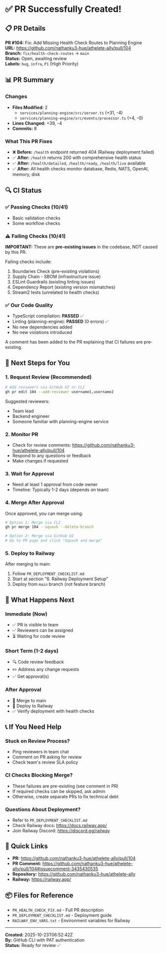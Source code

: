 # ✅ PR Successfully Created!

## 📋 PR Details

**PR #104:** Fix: Add Missing Health Check Routes to Planning Engine  
**URL:** https://github.com/nathanku3-hue/athelete-ally/pull/104  
**Branch:** `fix/health-check-routes` → `main`  
**Status:** Open, awaiting review  
**Labels:** `bug`, `infra`, `P1` (High Priority)

## 📊 PR Summary

### Changes
- **Files Modified:** 2
  - `services/planning-engine/src/server.ts` (+31, -4)
  - `services/planning-engine/src/events/processor.ts` (+4, -0)
- **Lines Changed:** +39, -4
- **Commits:** 8

### What This PR Fixes
- ❌ **Before:** `/health` endpoint returned 404 (Railway deployment failed)
- ✅ **After:** `/health` returns 200 with comprehensive health status
- ✅ **After:** `/health/detailed`, `/health/ready`, `/health/live` available
- ✅ **After:** All health checks monitor database, Redis, NATS, OpenAI, memory, disk

## 🔍 CI Status

### ✅ Passing Checks (10/41)
- Basic validation checks
- Some workflow checks

### ⚠️ Failing Checks (10/41)
**IMPORTANT:** These are **pre-existing issues** in the codebase, NOT caused by this PR.

Failing checks include:
1. Boundaries Check (pre-existing violations)
2. Supply Chain - SBOM (infrastructure issue)
3. ESLint Guardrails (existing linting issues)
4. Dependency Report (existing version mismatches)
5. Stream2 tests (unrelated to health checks)

### ✅ Our Code Quality
- TypeScript compilation: **PASSED** ✅
- Linting (planning-engine): **PASSED** (0 errors) ✅
- No new dependencies added
- No new violations introduced

A comment has been added to the PR explaining that CI failures are pre-existing.

## 📝 Next Steps for You

### 1. **Request Review** (Recommended)
```bash
# Add reviewers via GitHub UI or CLI
gh pr edit 104 --add-reviewer username1,username2
```

Suggested reviewers:
- Team lead
- Backend engineer
- Someone familiar with planning-engine service

### 2. **Monitor PR**
- Check for review comments: https://github.com/nathanku3-hue/athelete-ally/pull/104
- Respond to any questions or feedback
- Make changes if requested

### 3. **Wait for Approval**
- Need at least 1 approval from code owner
- Timeline: Typically 1-2 days (depends on team)

### 4. **Merge After Approval**
Once approved, you can merge using:
```bash
# Option 1: Merge via CLI
gh pr merge 104 --squash --delete-branch

# Option 2: Merge via GitHub UI
# Go to PR page and click "Squash and merge"
```

### 5. **Deploy to Railway**
After merging to main:
1. Follow `PR_DEPLOYMENT_CHECKLIST.md`
2. Start at section "6. Railway Deployment Setup"
3. Deploy from `main` branch (not feature branch)

## 🎯 What Happens Next

### Immediate (Now)
- ✅ PR is visible to team
- ✅ Reviewers can be assigned
- ⏳ Waiting for code review

### Short Term (1-2 days)
- 🔍 Code review feedback
- ✏️ Address any change requests
- ✅ Get approval(s)

### After Approval
- 🔀 Merge to main
- 🚀 Deploy to Railway
- ✅ Verify deployment with health checks

## 📞 If You Need Help

### Stuck on Review Process?
- Ping reviewers in team chat
- Comment on PR asking for review
- Check team's review SLA policy

### CI Checks Blocking Merge?
- These failures are pre-existing (see comment in PR)
- If required checks can be skipped, ask admin
- Otherwise, create separate PRs to fix technical debt

### Questions About Deployment?
- Refer to `PR_DEPLOYMENT_CHECKLIST.md`
- Check Railway docs: https://docs.railway.app/
- Join Railway Discord: https://discord.gg/railway

## 🔗 Quick Links

- **PR:** https://github.com/nathanku3-hue/athelete-ally/pull/104
- **PR Comment:** https://github.com/nathanku3-hue/athelete-ally/pull/104#issuecomment-3435430535
- **Repository:** https://github.com/nathanku3-hue/athelete-ally
- **Railway:** https://railway.app/

## 📦 Files for Reference

- `PR_HEALTH_CHECK_FIX.md` - Full PR description
- `PR_DEPLOYMENT_CHECKLIST.md` - Deployment guide
- `RAILWAY_ENV_VARS.txt` - Environment variables for Railway

---

**Created:** 2025-10-23T06:52:42Z  
**By:** GitHub CLI with PAT authentication  
**Status:** Ready for review ✅
